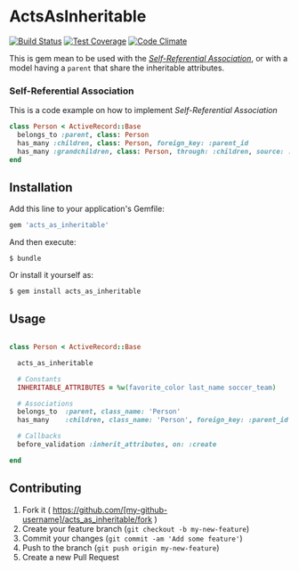 # ActsAsInheritable

[![Build Status](https://travis-ci.org/esbanarango/acts_as_inheritable.svg)](https://travis-ci.org/esbanarango/acts_as_inheritable) [![Test Coverage](https://codeclimate.com/github/esbanarango/acts_as_inheritable/badges/coverage.svg)](https://codeclimate.com/github/esbanarango/acts_as_inheritable/coverage) [![Code Climate](https://codeclimate.com/github/esbanarango/acts_as_inheritable/badges/gpa.svg)](https://codeclimate.com/github/esbanarango/acts_as_inheritable)

This is gem mean to be used with the [_Self-Referential Association_](#self-referential-association), or with a model having a `parent` that share the inheritable attributes.

### Self-Referential Association

This is a code example on how to implement _Self-Referential Association_

````ruby
class Person < ActiveRecord::Base
  belongs_to :parent, class: Person
  has_many :children, class: Person, foreign_key: :parent_id
  has_many :grandchildren, class: Person, through: :children, source: :children
end
````

## Installation

Add this line to your application's Gemfile:

```ruby
gem 'acts_as_inheritable'
```

And then execute:

    $ bundle

Or install it yourself as:

    $ gem install acts_as_inheritable

## Usage

```ruby

class Person < ActiveRecord::Base

  acts_as_inheritable

  # Constants
  INHERITABLE_ATTRIBUTES = %w(favorite_color last_name soccer_team)

  # Associations
  belongs_to  :parent, class_name: 'Person'
  has_many    :children, class_name: 'Person', foreign_key: :parent_id

  # Callbacks
  before_validation :inherit_attributes, on: :create

end

````

## Contributing

1. Fork it ( https://github.com/[my-github-username]/acts_as_inheritable/fork )
2. Create your feature branch (`git checkout -b my-new-feature`)
3. Commit your changes (`git commit -am 'Add some feature'`)
4. Push to the branch (`git push origin my-new-feature`)
5. Create a new Pull Request
